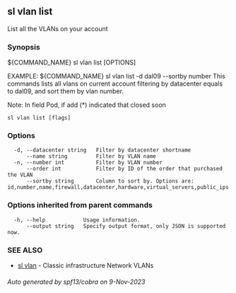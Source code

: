 ## sl vlan list

List all the VLANs on your account

### Synopsis

${COMMAND_NAME} sl vlan list [OPTIONS]
	
EXAMPLE:
   ${COMMAND_NAME} sl vlan list -d dal09 --sortby number
   This commands lists all vlans on current account filtering by datacenter equals to dal09, and sort them by vlan number.
 
Note: In field Pod, if add (*) indicated that closed soon

```
sl vlan list [flags]
```

### Options

```
  -d, --datacenter string   Filter by datacenter shortname
      --name string         Filter by VLAN name
  -n, --number int          Filter by VLAN number
      --order int           Filter by ID of the order that purchased the VLAN
      --sortby string       Column to sort by. Options are: id,number,name,firewall,datacenter,hardware,virtual_servers,public_ips
```

### Options inherited from parent commands

```
  -h, --help            Usage information.
      --output string   Specify output format, only JSON is supported now.
```

### SEE ALSO

* [sl vlan](sl_vlan.md)	 - Classic infrastructure Network VLANs

###### Auto generated by spf13/cobra on 9-Nov-2023
